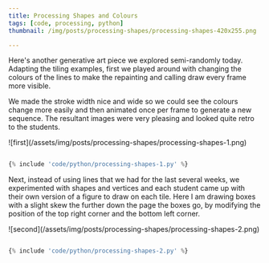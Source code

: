 ```yaml
---
title: Processing Shapes and Colours
tags: [code, processing, python]
thumbnail: /img/posts/processing-shapes/processing-shapes-420x255.png

---
```


Here's another generative art piece we explored semi-randomly today. Adapting the tiling examples, first we played around with changing the
colours of the lines to make the repainting and calling draw every frame more visible.

We made the stroke width nice and wide so we could see the colours change more easily and then animated once per frame to generate a new sequence. The
resultant images were very pleasing and looked quite retro to the students.

![first]\(/assets/img/posts/processing-shapes/processing-shapes-1.png)

```python

{% include 'code/python/processing-shapes-1.py' %}

```

Next, instead of using lines that we had for the last several weeks, we experimented with shapes and vertices and each student came up with their
own version of a figure to draw on each tile. Here I am drawing boxes with a slight skew the further down the page the boxes go, by modifying the position
of the top right corner and the bottom left corner.

![second]\(/assets/img/posts/processing-shapes/processing-shapes-2.png)

```python

{% include 'code/python/processing-shapes-2.py' %}

```
